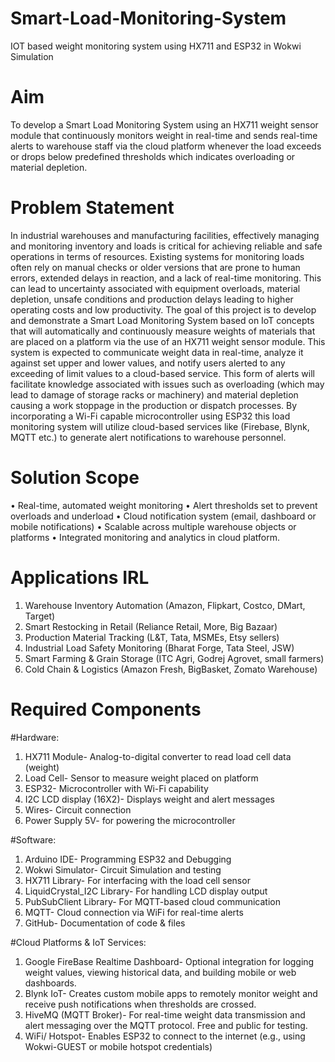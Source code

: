 # Smart-Load-Monitoring-System
IOT based weight monitoring system using HX711 and ESP32 in Wokwi Simulation

# Aim
To develop a Smart Load Monitoring System using an HX711 weight sensor module that continuously monitors weight in real-time and sends real-time alerts to warehouse staff via the cloud platform whenever the load exceeds or drops below predefined thresholds which indicates overloading or material depletion.

# Problem Statement
In industrial warehouses and manufacturing facilities, effectively managing and monitoring inventory and loads is critical for achieving reliable and safe operations in terms of resources. 
Existing systems for monitoring loads often rely on manual checks or older versions that are prone to human errors, extended delays in reaction, and a lack of real-time monitoring. This can lead to uncertainty associated with equipment overloads, material depletion, unsafe conditions and production delays leading to higher operating costs and low productivity.
The goal of this project is to develop and demonstrate a Smart Load Monitoring System based on IoT concepts that will automatically and continuously measure weights of materials that are placed on a platform via the use of an HX711 weight sensor module. 
This system is expected to communicate weight data in real-time, analyze it against set upper and lower values, and notify users alerted to any exceeding of limit values to a cloud-based service. 
This form of alerts will facilitate knowledge associated with issues such as overloading (which may lead to damage of storage racks or machinery) and material depletion causing a work stoppage in the production or dispatch processes.
By incorporating a Wi-Fi capable microcontroller using ESP32 this load monitoring system will utilize cloud-based services like (Firebase, Blynk, MQTT etc.) to generate alert notifications to warehouse personnel. 

# Solution Scope
• Real-time, automated weight monitoring
• Alert thresholds set to prevent overloads and underload
• Cloud notification system (email, dashboard or mobile notifications)
• Scalable across multiple warehouse objects or platforms
• Integrated monitoring and analytics in cloud platform.

# Applications IRL
1. Warehouse Inventory Automation (Amazon, Flipkart, Costco, DMart, Target)
2. Smart Restocking in Retail (Reliance Retail, More, Big Bazaar)
3. Production Material Tracking (L&T, Tata, MSMEs, Etsy sellers)
4. Industrial Load Safety Monitoring (Bharat Forge, Tata Steel, JSW)
5. Smart Farming & Grain Storage (ITC Agri, Godrej Agrovet, small farmers)
6. Cold Chain & Logistics (Amazon Fresh, BigBasket, Zomato Warehouse)

# Required Components

#Hardware:
1. HX711 Module-	Analog-to-digital converter to read load cell data (weight)
2. Load Cell-	Sensor to measure weight placed on platform
3. ESP32-	Microcontroller with Wi-Fi capability
4. I2C LCD display (16X2)-	Displays weight and alert messages
5. Wires-	Circuit connection
6. Power Supply	5V- for powering the microcontroller

#Software:
1. Arduino IDE-	Programming ESP32 and Debugging
2. Wokwi Simulator-	Circuit Simulation and testing
3. HX711 Library-	For interfacing with the load cell sensor
4. LiquidCrystal_I2C Library-	For handling LCD display output
5. PubSubClient Library-	For MQTT-based cloud communication
6. MQTT- 	Cloud connection via WiFi for real-time alerts 
7. GitHub-	Documentation of code & files

#Cloud Platforms & IoT Services:
1. Google FireBase Realtime Dashboard-	Optional integration for logging weight values, viewing historical data, and building mobile or web dashboards.
2. Blynk IoT-	Creates custom mobile apps to remotely monitor weight and receive push notifications when thresholds are crossed.
3. HiveMQ (MQTT Broker)-	For real-time weight data transmission and alert messaging over the MQTT protocol. Free and public for testing.
4. WiFi/ Hotspot-	Enables ESP32 to connect to the internet (e.g., using Wokwi-GUEST or mobile hotspot credentials)
